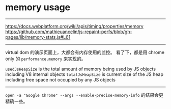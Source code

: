 # memory usage

---

https://docs.webplatform.org/wiki/apis/timing/properties/memory
https://github.com/mathieuancelin/js-repaint-perfs/blob/gh-pages/lib/memory-stats.js#L61

---

virtual dom 的演示页面上，大都会有内存使用的监控。
看了下，都是用 chrome only 的 `performance.memory` 来实现的。

`usedJsHeapSize` is the total amount of memory being used by JS objects including V8 internal objects
`totalJsHeapSize` is current size of the JS heap including free space not occupied by any JS objects

---

`open -a "Google Chrome" --args --enable-precise-memory-info` 的结果会更精确一些。
